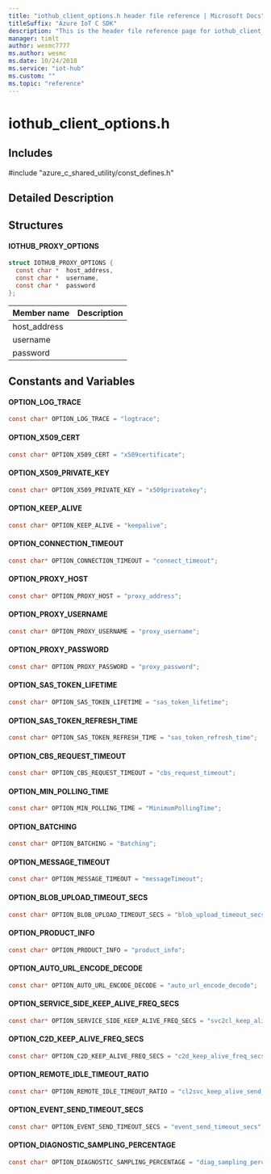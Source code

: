 ```yaml
---                             
title: "iothub_client_options.h header file reference | Microsoft Docs" 
titleSuffix: "Azure IoT C SDK"            
description: "This is the header file reference page for iothub_client_options.h in the Azure IoT C SDK. This SDK is used with Azure IoT Hub and Azure IoT Hub Device Provisioning Service"            
manager: timlt                 
author: wesmc7777              
ms.author: wesmc               
ms.date: 10/24/2018                    
ms.service: "iot-hub"             
ms.custom: ""                
ms.topic: "reference"        
---                            
```


# iothub_client_options.h 

## Includes

\#include "azure_c_shared_utility/const_defines.h"  

## Detailed Description

## Structures

#### IOTHUB_PROXY_OPTIONS

```C
struct IOTHUB_PROXY_OPTIONS {
  const char *  host_address,
  const char *  username,
  const char *  password
};
```
Member name                 | Description                                
----------------------------|----------------
 host_address            | 
 username            | 
 password            | 

## Constants and Variables

#### OPTION_LOG_TRACE
```C
const char* OPTION_LOG_TRACE = "logtrace";
```

#### OPTION_X509_CERT
```C
const char* OPTION_X509_CERT = "x509certificate";
```

#### OPTION_X509_PRIVATE_KEY
```C
const char* OPTION_X509_PRIVATE_KEY = "x509privatekey";
```

#### OPTION_KEEP_ALIVE
```C
const char* OPTION_KEEP_ALIVE = "keepalive";
```

#### OPTION_CONNECTION_TIMEOUT
```C
const char* OPTION_CONNECTION_TIMEOUT = "connect_timeout";
```

#### OPTION_PROXY_HOST
```C
const char* OPTION_PROXY_HOST = "proxy_address";
```

#### OPTION_PROXY_USERNAME
```C
const char* OPTION_PROXY_USERNAME = "proxy_username";
```

#### OPTION_PROXY_PASSWORD
```C
const char* OPTION_PROXY_PASSWORD = "proxy_password";
```

#### OPTION_SAS_TOKEN_LIFETIME
```C
const char* OPTION_SAS_TOKEN_LIFETIME = "sas_token_lifetime";
```

#### OPTION_SAS_TOKEN_REFRESH_TIME
```C
const char* OPTION_SAS_TOKEN_REFRESH_TIME = "sas_token_refresh_time";
```

#### OPTION_CBS_REQUEST_TIMEOUT
```C
const char* OPTION_CBS_REQUEST_TIMEOUT = "cbs_request_timeout";
```

#### OPTION_MIN_POLLING_TIME
```C
const char* OPTION_MIN_POLLING_TIME = "MinimumPollingTime";
```

#### OPTION_BATCHING
```C
const char* OPTION_BATCHING = "Batching";
```

#### OPTION_MESSAGE_TIMEOUT
```C
const char* OPTION_MESSAGE_TIMEOUT = "messageTimeout";
```

#### OPTION_BLOB_UPLOAD_TIMEOUT_SECS
```C
const char* OPTION_BLOB_UPLOAD_TIMEOUT_SECS = "blob_upload_timeout_secs";
```

#### OPTION_PRODUCT_INFO
```C
const char* OPTION_PRODUCT_INFO = "product_info";
```

#### OPTION_AUTO_URL_ENCODE_DECODE
```C
const char* OPTION_AUTO_URL_ENCODE_DECODE = "auto_url_encode_decode";
```

#### OPTION_SERVICE_SIDE_KEEP_ALIVE_FREQ_SECS
```C
const char* OPTION_SERVICE_SIDE_KEEP_ALIVE_FREQ_SECS = "svc2cl_keep_alive_timeout_secs";
```

#### OPTION_C2D_KEEP_ALIVE_FREQ_SECS
```C
const char* OPTION_C2D_KEEP_ALIVE_FREQ_SECS = "c2d_keep_alive_freq_secs";
```

#### OPTION_REMOTE_IDLE_TIMEOUT_RATIO
```C
const char* OPTION_REMOTE_IDLE_TIMEOUT_RATIO = "cl2svc_keep_alive_send_ratio";
```

#### OPTION_EVENT_SEND_TIMEOUT_SECS
```C
const char* OPTION_EVENT_SEND_TIMEOUT_SECS = "event_send_timeout_secs";
```

#### OPTION_DIAGNOSTIC_SAMPLING_PERCENTAGE
```C
const char* OPTION_DIAGNOSTIC_SAMPLING_PERCENTAGE = "diag_sampling_percentage";
```

